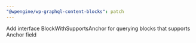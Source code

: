 ```yaml
---
"@wpengine/wp-graphql-content-blocks": patch
---
```


Add interface BlockWithSupportsAnchor for querying blocks that supports Anchor field
